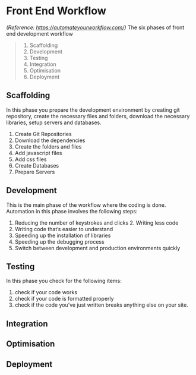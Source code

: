 # Front End Workflow
_(Reference: https://automateyourworkflow.com/)_
The six phases of front end development workflow
> 1. Scaffolding
> 2. Development
> 3. Testing
> 4. Integration
> 5. Optimisation
> 6. Deployment

## Scaffolding
In this phase you prepare the development environment by creating git repository,
create the necessary files and folders, download the necessary libraries, setup servers and databases.
1. Create Git Repositories
2. Download the dependencies
3. Create the folders and files
4. Add javascript files
5. Add css files
6. Create Databases
7. Prepare Servers
## Development
This is the main phase of the workflow where the coding is done. Automation in this phase involves the following steps:
1. Reducing the number of keystrokes and clicks 2. Writing less code
3. Writing code that’s easier to understand
4. Speeding up the installation of libraries
5. Speeding up the debugging process
6. Switch between development and production environments quickly
## Testing
In this phase you check for the following items:
1. check if your code works
2. check if your code is formatted properly
3. check if the code you’ve just written breaks anything else on your
site.
## Integration
## Optimisation
## Deployment